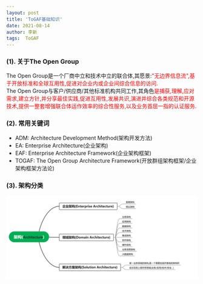 ```yaml
---
layout: post
title: 'ToGAF基础知识' 
date: 2021-08-14
author: 李新
tags:  ToGAF
---
```


### (1). 关于The Open Group
The Open Group是一个厂商中立和技术中立的联合体,其愿景:<font color='red'>"无边界信息流",基于开放标准和全球互用性,促进对企业内或企业间综合信息的访问.</font>     
The Open Group与客户/供应商/其他标准机构共同工作,其角色<font color='red'>是捕获,理解,应对需求,建立方针,并分享最佳实践,促进互用性,发展共识,演进并综合各类规范和开源技术,提供一整套增强联合体运作效率的综合性服务,以及业务首屈一指的认证服务.</font>  

### (2). 常用关键词
+ ADM:    Architecture Development Method(架构开发方法)   
+ EA:     Enterprise Architecture(企业架构)   
+ EAF:    Enterprise Architecture Framework(企业架构框架)   
+ TOGAF:  The Open Group Architecture Framework(开放群组架构框架/企业架构框架方法论)   

### (3). 架构分类
!["架构分类"](/assets/togaf/imgs/architecture.png)
